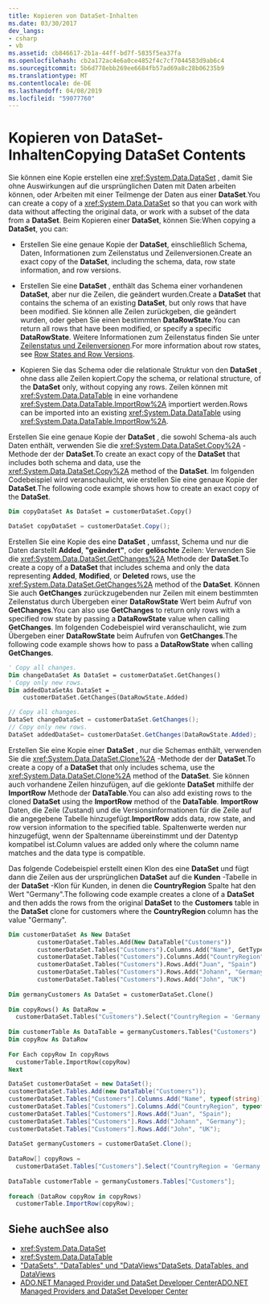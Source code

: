 ```yaml
---
title: Kopieren von DataSet-Inhalten
ms.date: 03/30/2017
dev_langs:
- csharp
- vb
ms.assetid: cb846617-2b1a-44ff-bd7f-5835f5ea37fa
ms.openlocfilehash: cb2a172ac4e6a0ce4852f4c7cf7044583d9ab6c4
ms.sourcegitcommit: 5b6d778ebb269ee6684fb57ad69a8c28b06235b9
ms.translationtype: MT
ms.contentlocale: de-DE
ms.lasthandoff: 04/08/2019
ms.locfileid: "59077760"
---
```

# <a name="copying-dataset-contents"></a><span data-ttu-id="83438-102">Kopieren von DataSet-Inhalten</span><span class="sxs-lookup"><span data-stu-id="83438-102">Copying DataSet Contents</span></span>
<span data-ttu-id="83438-103">Sie können eine Kopie erstellen eine <xref:System.Data.DataSet> , damit Sie ohne Auswirkungen auf die ursprünglichen Daten mit Daten arbeiten können, oder Arbeiten mit einer Teilmenge der Daten aus einer **DataSet**.</span><span class="sxs-lookup"><span data-stu-id="83438-103">You can create a copy of a <xref:System.Data.DataSet> so that you can work with data without affecting the original data, or work with a subset of the data from a **DataSet**.</span></span> <span data-ttu-id="83438-104">Beim Kopieren einer **DataSet**, können Sie:</span><span class="sxs-lookup"><span data-stu-id="83438-104">When copying a **DataSet**, you can:</span></span>  
  
-   <span data-ttu-id="83438-105">Erstellen Sie eine genaue Kopie der **DataSet**, einschließlich Schema, Daten, Informationen zum Zeilenstatus und Zeilenversionen.</span><span class="sxs-lookup"><span data-stu-id="83438-105">Create an exact copy of the **DataSet**, including the schema, data, row state information, and row versions.</span></span>  
  
-   <span data-ttu-id="83438-106">Erstellen Sie eine **DataSet** , enthält das Schema einer vorhandenen **DataSet**, aber nur die Zeilen, die geändert wurden.</span><span class="sxs-lookup"><span data-stu-id="83438-106">Create a **DataSet** that contains the schema of an existing **DataSet**, but only rows that have been modified.</span></span> <span data-ttu-id="83438-107">Sie können alle Zeilen zurückgeben, die geändert wurden, oder geben Sie einen bestimmten **DataRowState**.</span><span class="sxs-lookup"><span data-stu-id="83438-107">You can return all rows that have been modified, or specify a specific **DataRowState**.</span></span> <span data-ttu-id="83438-108">Weitere Informationen zum Zeilenstatus finden Sie unter [Zeilenstatus und Zeilenversionen](../../../../../docs/framework/data/adonet/dataset-datatable-dataview/row-states-and-row-versions.md).</span><span class="sxs-lookup"><span data-stu-id="83438-108">For more information about row states, see [Row States and Row Versions](../../../../../docs/framework/data/adonet/dataset-datatable-dataview/row-states-and-row-versions.md).</span></span>  
  
-   <span data-ttu-id="83438-109">Kopieren Sie das Schema oder die relationale Struktur von den **DataSet** , ohne dass alle Zeilen kopiert.</span><span class="sxs-lookup"><span data-stu-id="83438-109">Copy the schema, or relational structure, of the **DataSet** only, without copying any rows.</span></span> <span data-ttu-id="83438-110">Zeilen können mit <xref:System.Data.DataTable> in eine vorhandene <xref:System.Data.DataTable.ImportRow%2A> importiert werden.</span><span class="sxs-lookup"><span data-stu-id="83438-110">Rows can be imported into an existing <xref:System.Data.DataTable> using <xref:System.Data.DataTable.ImportRow%2A>.</span></span>  
  
 <span data-ttu-id="83438-111">Erstellen Sie eine genaue Kopie der **DataSet** , die sowohl Schema-als auch Daten enthält, verwenden Sie die <xref:System.Data.DataSet.Copy%2A> -Methode der der **DataSet**.</span><span class="sxs-lookup"><span data-stu-id="83438-111">To create an exact copy of the **DataSet** that includes both schema and data, use the <xref:System.Data.DataSet.Copy%2A> method of the **DataSet**.</span></span> <span data-ttu-id="83438-112">Im folgenden Codebeispiel wird veranschaulicht, wie erstellen Sie eine genaue Kopie der **DataSet**.</span><span class="sxs-lookup"><span data-stu-id="83438-112">The following code example shows how to create an exact copy of the **DataSet**.</span></span>  
  
```vb  
Dim copyDataSet As DataSet = customerDataSet.Copy()  
```  
  
```csharp  
DataSet copyDataSet = customerDataSet.Copy();  
```  
  
 <span data-ttu-id="83438-113">Erstellen Sie eine Kopie des eine **DataSet** , umfasst, Schema und nur die Daten darstellt **Added**, **"geändert"**, oder **gelöschte** Zeilen: Verwenden Sie die <xref:System.Data.DataSet.GetChanges%2A> Methode der **DataSet**.</span><span class="sxs-lookup"><span data-stu-id="83438-113">To create a copy of a **DataSet** that includes schema and only the data representing **Added**, **Modified**, or **Deleted** rows, use the <xref:System.Data.DataSet.GetChanges%2A> method of the **DataSet**.</span></span> <span data-ttu-id="83438-114">Können Sie auch **GetChanges** zurückzugebenden nur Zeilen mit einem bestimmten Zeilenstatus durch Übergeben einer **DataRowState** Wert beim Aufruf von **GetChanges**.</span><span class="sxs-lookup"><span data-stu-id="83438-114">You can also use **GetChanges** to return only rows with a specified row state by passing a **DataRowState** value when calling **GetChanges**.</span></span> <span data-ttu-id="83438-115">Im folgenden Codebeispiel wird veranschaulicht, wie zum Übergeben einer **DataRowState** beim Aufrufen von **GetChanges**.</span><span class="sxs-lookup"><span data-stu-id="83438-115">The following code example shows how to pass a **DataRowState** when calling **GetChanges**.</span></span>  
  
```vb  
' Copy all changes.  
Dim changeDataSet As DataSet = customerDataSet.GetChanges()  
' Copy only new rows.  
Dim addedDataSetAs DataSet = _  
    customerDataSet.GetChanges(DataRowState.Added)  
```  
  
```csharp  
// Copy all changes.  
DataSet changeDataSet = customerDataSet.GetChanges();  
// Copy only new rows.  
DataSet addedDataSet= customerDataSet.GetChanges(DataRowState.Added);  
```  
  
 <span data-ttu-id="83438-116">Erstellen Sie eine Kopie einer **DataSet** , nur die Schemas enthält, verwenden Sie die <xref:System.Data.DataSet.Clone%2A> -Methode der der **DataSet**.</span><span class="sxs-lookup"><span data-stu-id="83438-116">To create a copy of a **DataSet** that only includes schema, use the <xref:System.Data.DataSet.Clone%2A> method of the **DataSet**.</span></span> <span data-ttu-id="83438-117">Sie können auch vorhandene Zeilen hinzufügen, auf die geklonte **DataSet** mithilfe der **ImportRow** Methode der **DataTable**.</span><span class="sxs-lookup"><span data-stu-id="83438-117">You can also add existing rows to the cloned **DataSet** using the **ImportRow** method of the **DataTable**.</span></span> <span data-ttu-id="83438-118">**ImportRow** Daten, die Zeile (Zustand) und die Versionsinformationen für die Zeile auf die angegebene Tabelle hinzugefügt.</span><span class="sxs-lookup"><span data-stu-id="83438-118">**ImportRow** adds data, row state, and row version information to the specified table.</span></span> <span data-ttu-id="83438-119">Spaltenwerte werden nur hinzugefügt, wenn der Spaltenname übereinstimmt und der Datentyp kompatibel ist.</span><span class="sxs-lookup"><span data-stu-id="83438-119">Column values are added only where the column name matches and the data type is compatible.</span></span>  
  
 <span data-ttu-id="83438-120">Das folgende Codebeispiel erstellt einen Klon des eine **DataSet** und fügt dann die Zeilen aus der ursprünglichen **DataSet** auf die **Kunden** -Tabelle in der **DataSet**  -Klon für Kunden, in denen die **CountryRegion** Spalte hat den Wert "Germany".</span><span class="sxs-lookup"><span data-stu-id="83438-120">The following code example creates a clone of a **DataSet** and then adds the rows from the original **DataSet** to the **Customers** table in the **DataSet** clone for customers where the **CountryRegion** column has the value "Germany".</span></span>  
  
```vb  
Dim customerDataSet As New DataSet  
        customerDataSet.Tables.Add(New DataTable("Customers"))  
        customerDataSet.Tables("Customers").Columns.Add("Name", GetType(String))  
        customerDataSet.Tables("Customers").Columns.Add("CountryRegion", GetType(String))  
        customerDataSet.Tables("Customers").Rows.Add("Juan", "Spain")  
        customerDataSet.Tables("Customers").Rows.Add("Johann", "Germany")  
        customerDataSet.Tables("Customers").Rows.Add("John", "UK")  
  
Dim germanyCustomers As DataSet = customerDataSet.Clone()  
  
Dim copyRows() As DataRow = _  
  customerDataSet.Tables("Customers").Select("CountryRegion = 'Germany'")  
  
Dim customerTable As DataTable = germanyCustomers.Tables("Customers")  
Dim copyRow As DataRow  
  
For Each copyRow In copyRows  
  customerTable.ImportRow(copyRow)  
Next  
```  
  
```csharp  
DataSet customerDataSet = new DataSet();  
customerDataSet.Tables.Add(new DataTable("Customers"));  
customerDataSet.Tables["Customers"].Columns.Add("Name", typeof(string));  
customerDataSet.Tables["Customers"].Columns.Add("CountryRegion", typeof(string));  
customerDataSet.Tables["Customers"].Rows.Add("Juan", "Spain");  
customerDataSet.Tables["Customers"].Rows.Add("Johann", "Germany");  
customerDataSet.Tables["Customers"].Rows.Add("John", "UK");  
  
DataSet germanyCustomers = customerDataSet.Clone();  
  
DataRow[] copyRows =   
  customerDataSet.Tables["Customers"].Select("CountryRegion = 'Germany'");  
  
DataTable customerTable = germanyCustomers.Tables["Customers"];  
  
foreach (DataRow copyRow in copyRows)  
  customerTable.ImportRow(copyRow);  
```  
  
## <a name="see-also"></a><span data-ttu-id="83438-121">Siehe auch</span><span class="sxs-lookup"><span data-stu-id="83438-121">See also</span></span>

- <xref:System.Data.DataSet>
- <xref:System.Data.DataTable>
- [<span data-ttu-id="83438-122">"DataSets", "DataTables" und "DataViews"</span><span class="sxs-lookup"><span data-stu-id="83438-122">DataSets, DataTables, and DataViews</span></span>](../../../../../docs/framework/data/adonet/dataset-datatable-dataview/index.md)
- [<span data-ttu-id="83438-123">ADO.NET Managed Provider und DataSet Developer Center</span><span class="sxs-lookup"><span data-stu-id="83438-123">ADO.NET Managed Providers and DataSet Developer Center</span></span>](https://go.microsoft.com/fwlink/?LinkId=217917)
